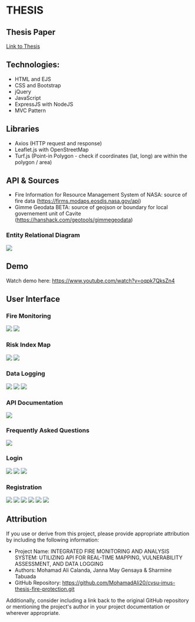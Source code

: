# THESIS
## Thesis Paper
[Link to Thesis](https://drive.google.com/file/d/1FIENcJJdIE24et3jn-OFKcSkCYYSqkcF/view?usp=sharing)

## Technologies:
- HTML and EJS
- CSS and Bootstrap
- jQuery
- JavaScript
- ExpressJS with NodeJS
- MVC Pattern

## Libraries
- Axios (HTTP request and response)
- Leaflet.js with OpenStreetMap
- Turf.js (Point-in Polygon - check if coordinates (lat, long) are within the polygon / area)

## API & Sources
-  Fire Information for Resource Management System of NASA: source of fire data
(https://firms.modaps.eosdis.nasa.gov/api)
- Gimme Geodata BETA: source of geojson or boundary for local governement unit of Cavite
(https://hanshack.com/geotools/gimmegeodata)

### Entity Relational Diagram
<img src="https://drive.google.com/uc?id=17Tip9SbmfEGm04nnrsw-tF0ZWnX0LS6X">

## Demo
Watch demo here: https://www.youtube.com/watch?v=oqpk7QksZn4

## User Interface
### Fire Monitoring
<img src="https://drive.google.com/uc?id=1bjOm_xTT9A--sk3I2tuEwjrtlZlUywOb">
<img src="https://drive.google.com/uc?id=1ZmiJ3uTm0iISfxNVm4DDXFcnpK8ybAWj">

### Risk Index Map
<img src="https://drive.google.com/uc?id=18MZl6LOj7vryUhfza9F-Lf-LyXrFQqUe">
<img src="https://drive.google.com/uc?id=1uNY9bKAKfzStnMMFGAoGQZmRZrMTxJv1">

### Data Logging
<img src="https://drive.google.com/uc?id=12c_hPONEK9hkX-CSyLXmP6jEcIGcy_B2">
<img src="https://drive.google.com/uc?id=1s-SYj7uiaP33Hnx4VxJCSykR8TeMn59L">
<img src="https://drive.google.com/uc?id=16AIryR1JNw-mFZB9t0UfNii6eJQn3LS2">

### API Documentation
<img src="https://drive.google.com/uc?id=1UHkfLg1egfymmFjcVJ-p8zgtD1w03GGb">

### Frequently Asked Questions
<img src="https://drive.google.com/uc?id=1iHa_b2zrFppmTQz-rcbytIjh5TUiDdkX">

### Login
<img src="https://drive.google.com/uc?id=1WvnbMnTCB3eIWoxV8d9p8hE79yi_8ki7">
<img src="https://drive.google.com/uc?id=1IccD9YPwe6-HymIldayY_Y60fwuCJMOd">
<img src="https://drive.google.com/uc?id=1oEIheVnpGv21BiXAwKzUrzHFA89zr3DI">

### Registration
<img src="https://drive.google.com/uc?id=1jo5wAldZFcuUWNCUC6-Yqcy4bAzjc-SS">
<img src="https://drive.google.com/uc?id=1a_IAyL9WIUDjWggyVjryGF3ouJY0yzMd">
<img src="https://drive.google.com/uc?id=1Ak1c21feFcO-fsssYCpcK_yYbVOxglnB">
<img src="https://drive.google.com/uc?id=1dQ3UwyAzM30SGg1BK-t58_zOP8yl9641">
<img src="https://drive.google.com/uc?id=1fzELbXI6-NOsOUzGBW9sB3M4jj0SYxJz">
<img src="https://drive.google.com/uc?id=1PrlyI0tTXjDGSGaORk0QRaWWpKzyFP-J">

## Attribution

If you use or derive from this project, please provide appropriate attribution by including the following information:

- Project Name: INTEGRATED FIRE MONITORING AND ANALYSIS SYSTEM: UTILIZING API FOR REAL-TIME MAPPING, VULNERABILITY ASSESSMENT, AND DATA LOGGING 
- Authors: Mohamad Ali Calanda, Janna May Gensaya & Sharmine Tabuada
- GitHub Repository: https://github.com/MohamadAli20/cvsu-imus-thesis-fire-protection.git

Additionally, consider including a link back to the original GitHub repository or mentioning the project's author in your project documentation or wherever appropriate.




